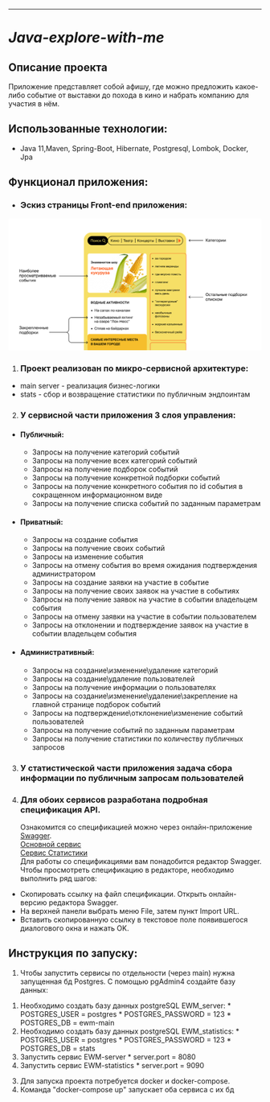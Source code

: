 ---

# *Java-explore-with-me*

Описание проекта
-
Приложение представляет собой афишу, где можно предложить какое-либо событие от выставки до похода в кино и
набрать компанию для участия в нём.

Использованные технологии:
-

- Java 11,Maven, Spring-Boot, Hibernate, Postgresql, Lombok, Docker, Jpa

Функционал приложения:
-

- ### Эскиз страницы Front-end приложения:

![web](media/web.png)

1.  ### Проект реализован по микро-сервисной архитектуре:
  * main server - реализация бизнес-логики
  * stats - сбор и возвращение статистики по публичным эндпоинтам

2.  ### У сервисной части приложения 3 слоя управления:

* #### Публичный:
  * Запросы на получение категорий событий
  * Запросы на получение всех категорий событий
  * Запросы на получение подборок событий
  * Запросы на получение конкретной подборки событий
  * Запросы на получение конкретного события по id события в сокращенном информационном виде
  * Запросы на получение списка событий по заданным параметрам
* #### Приватный:
  * Запросы на создание события
  * Запросы на получение своих событий
  * Запросы на изменение события
  * Запросы на отмену события во время ожидания подтверждения администратором
  * Запросы на создание заявки на участие в событие
  * Запросы на получение своих заявок на участие в событиях
  * Запросы на получение заявок на участие в событии владельцем события
  * Запросы на отмену заявки на участие в событии пользователем
  * Запросы на отклонении и подтверждение заявок на участие в событии владельцем события
* #### Административный:
  * Запросы на создание\изменение\удаление категорий
  * Запросы на создание\удаление пользователей
  * Запросы на получение информации о пользователях
  * Запросы на создание\изменение\удаление\закрепление на главной странице подборок событий
  * Запросы на подтверждение\отклонение\изменение событий пользователей
  * Запросы на получение событий по заданным параметрам
  * Запросы на получение статистики по количеству публичных запросов

3. ### У статистической части приложения задача сбора информации по публичным запросам пользователей

4. ### Для обоих сервисов разработана подробная спецификация API.

   Ознакомится со спецификацией можно через онлайн-приложение [Swagger](https://editor-next.swagger.io).  
   [Основной сервис](https://github.com/Bervy/java-explore-with-me/blob/main/swagger/ewm-main-service-spec.json)  
   [Сервис Статистики](https://github.com/Bervy/java-explore-with-me/blob/main/swagger/ewm-stats-service-spec.json)  
   Для работы со спецификациями вам понадобится редактор Swagger. Чтобы просмотреть спецификацию в редакторе,
   необходимо
   выполнить ряд шагов:

  * Скопировать ссылку на файл спецификации.
    Открыть онлайн-версию редактора Swagger.
  * На верхней панели выбрать меню File, затем пункт Import URL.
  * Вставить скопированную ссылку в текстовое поле появившегося диалогового окна и нажать OK.

Инструкция по запуску:
-

1. Чтобы запустить сервисы по отдельности (через main) нужна запущенная бд Postgres. С помощью pgAdmin4 создайте базу
   данных:
  1) Необходимо создать базу данных postgreSQL EWM_server:
    * POSTGRES_USER = postgres
    * POSTGRES_PASSWORD = 123
    * POSTGRES_DB = ewm-main
  2) Необходимо создать базу данных postgreSQL EWM_statistics:
    * POSTGRES_USER = postgres
    * POSTGRES_PASSWORD = 123
    * POSTGRES_DB = stats
  3) Запустить сервис EWM-server
    * server.port = 8080
  4) Запустить сервис EWM-statistics
    * server.port = 9090
3. Для запуска проекта потребуется docker и docker-compose.
4. Команда "docker-compose up" запускает оба сервиса с их бд